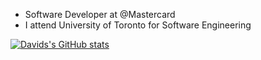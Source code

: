 - Software Developer at @Mastercard
- I attend University of Toronto for Software Engineering

[![Davids's GitHub stats](https://github-readme-stats.vercel.app/api?username=davepetrov&count_private=true)](https://github.com/anuraghazra/github-readme-stats)
